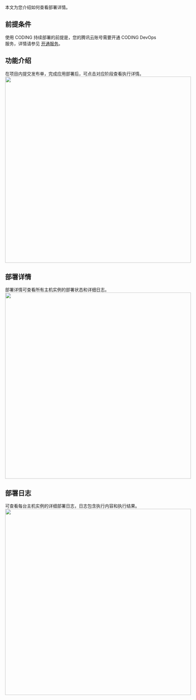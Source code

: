 本文为您介绍如何查看部署详情。

## 前提条件
使用 CODING 持续部署的前提是，您的腾讯云账号需要开通 CODING DevOps 服务，详情请参见 [开通服务](https://cloud.tencent.com/document/product/1159/44859)。 

## 功能介绍
在项目内提交发布单，完成应用部署后，可点击对应阶段查看执行详情。
<img style="width:600px; max-width: inherit;" src="https://qcloudimg.tencent-cloud.cn/raw/d4a86958945cc41544120d468f8fe1f8.png" />

## 部署详情
部署详情可查看所有主机实例的部署状态和详细日志。
<img style="width:600px; max-width: inherit;" src="https://qcloudimg.tencent-cloud.cn/raw/03c57518fcc70a9355708c692d71c249.png" />


## 部署日志
可查看每台主机实例的详细部署日志，日志包含执行内容和执行结果。
<img style="width:600px; max-width: inherit;" src="https://qcloudimg.tencent-cloud.cn/raw/90a4247c97c95017a0314ee5a2d98359.png" />

